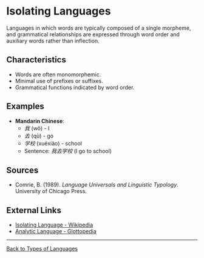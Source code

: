# Isolating Languages

Languages in which words are typically composed of a single morpheme, and grammatical relationships are expressed through word order and auxiliary words rather than inflection.

## Characteristics

- Words are often monomorphemic.
- Minimal use of prefixes or suffixes.
- Grammatical functions indicated by word order.

## Examples

- **Mandarin Chinese**:
  - *我* (wǒ) - I
  - *去* (qù) - go
  - *学校* (xuéxiào) - school
  - Sentence: *我去学校* (I go to school)

## Sources

- Comrie, B. (1989). *Language Universals and Linguistic Typology*. University of Chicago Press.

## External Links

- [Isolating Language - Wikipedia](https://en.wikipedia.org/wiki/Isolating_language)
- [Analytic Language - Glottopedia](http://www.glottopedia.org/index.php/Isolating_languages)

---

[Back to Types of Languages](README.md)
